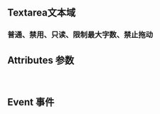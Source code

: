 
<script setup>
    import demo1 from './demo1.vue'
    import Attributes from './Attributes.vue'
    import Event from './Event.vue'
    import preview from '@/components/preview.vue'
</script>

## Textarea文本域

### 普通、禁用、只读、限制最大字数、禁止拖动
<demo1/>
<preview compName='textarea' demoName='demo1'/>

## Attributes 参数
<Attributes/>
<br/>


## Event 事件
<Event/>
<br/>

